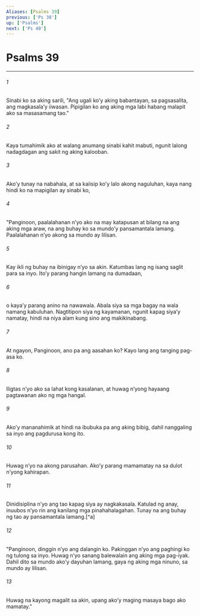 ```yaml
---
Aliases: [Psalms 39]
previous: ['Ps 38']
up: ['Psalms']
next: ['Ps 40']
---
```

# Psalms 39

***






















###### 1 










Sinabi ko sa aking sarili, "Ang ugali koʼy aking babantayan, sa pagsasalita, ang magkasalaʼy iiwasan. Pipigilan ko ang aking mga labi habang malapit ako sa masasamang tao." 





















###### 2 










Kaya tumahimik ako at walang anumang sinabi kahit mabuti, ngunit lalong nadagdagan ang sakit ng aking kalooban. 





















###### 3 










Akoʼy tunay na nabahala, at sa kaiisip koʼy lalo akong naguluhan, kaya nang hindi ko na mapigilan ay sinabi ko, 





















###### 4 










"Panginoon, paalalahanan nʼyo ako na may katapusan at bilang na ang aking mga araw, na ang buhay ko sa mundoʼy pansamantala lamang. Paalalahanan nʼyo akong sa mundo ay lilisan. 





















###### 5 










Kay ikli ng buhay na ibinigay nʼyo sa akin. Katumbas lang ng isang saglit para sa inyo. Itoʼy parang hangin lamang na dumadaan, 





















###### 6 










o kayaʼy parang anino na nawawala. Abala siya sa mga bagay na wala namang kabuluhan. Nagtitipon siya ng kayamanan, ngunit kapag siyaʼy namatay, hindi na niya alam kung sino ang makikinabang. 





















###### 7 










At ngayon, Panginoon, ano pa ang aasahan ko? Kayo lang ang tanging pag-asa ko. 





















###### 8 










Iligtas nʼyo ako sa lahat kong kasalanan, at huwag nʼyong hayaang pagtawanan ako ng mga hangal. 





















###### 9 










Akoʼy mananahimik at hindi na ibubuka pa ang aking bibig, dahil nanggaling sa inyo ang pagdurusa kong ito. 





















###### 10 










Huwag nʼyo na akong parusahan. Akoʼy parang mamamatay na sa dulot nʼyong kahirapan. 





















###### 11 










Dinidisiplina nʼyo ang tao kapag siya ay nagkakasala. Katulad ng anay, inuubos nʼyo rin ang kanilang mga pinahahalagahan. Tunay na ang buhay ng tao ay pansamantala lamang.[^a] 





















###### 12 










"Panginoon, dinggin nʼyo ang dalangin ko. Pakinggan nʼyo ang paghingi ko ng tulong sa inyo. Huwag nʼyo sanang balewalain ang aking mga pag-iyak. Dahil dito sa mundo akoʼy dayuhan lamang, gaya ng aking mga ninuno, sa mundo ay lilisan. 





















###### 13 










Huwag na kayong magalit sa akin, upang akoʼy maging masaya bago ako mamatay."
